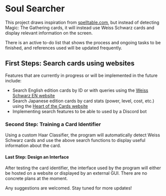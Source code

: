 # Soul Searcher
This project draws inspiration from [spelltable.com](http://spelltable.com), but instead of detecting Magic: The Gathering cards, it will instead use Weiss Schwarz cards and display relevant information on the screen.

There is an active to-do list that shows the process and ongoing tasks to be finished, and references used will be updated frequently.

## First Steps: Search cards using websites
Features that are currently in progress or will be implemented in the future include:
* Search English edition cards by ID or with queries using the [Weiss Schwarz EN website](https://en.ws-tcg.com)
* Search Japanese edition cards by card stats (power, level, cost, etc.) using the [Heart of the Cards website](https://www.heartofthecards.com/code/wscardsearch.html)
* Implementing search features to be able to used by a Discord bot

### Second Step: Training a Card Identifier
Using a custom Haar Classifier, the program will automatically detect Weiss Schwarz cards and use the above search functions to display useful information about the card.

#### Last Step: Design an Interface
After testing the card identifier, the interface used by the program will either be hosted on a website or displayed by an external GUI. There are no concrete plans at the moment.

Any suggestions are welcomed. Stay tuned for more updates!
